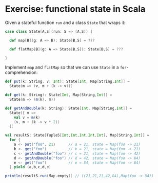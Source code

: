 # Exercise: functional state in Scala

Given a stateful function `run` and a class `State` that wraps it:

```scala
case class State[A,S](run: S => (A,S)) {

  def map[B](g: A => B): State[B,S] = ???

  def flatMap[B](g: A => State[B,S]): State[B,S] = ???

}
```

Implement `map` and `flatMap` so that we can use `State` in a `for`-comprehension:

```scala
def put(k: String, v: Int): State[Int, Map[String,Int]] =
  State(m => (v, m + (k -> v)))

def get(k: String): State[Int, Map[String,Int]] =
  State(m => (m(k), m))

def getAndDouble(k: String): State[Int, Map[String,Int]] =
  State({ m =>
    val v = m(k)
    (v, m + (k -> v * 2))
  })

val resultS: State[Tuple5[Int,Int,Int,Int,Int], Map[String,Int]] =
  for {
    a <- put("foo", 21)      // a = 21, state = Map(foo -> 21)
    b <- get("foo")          // b = 21, state = Map(foo -> 21)
    c <- getAndDouble("foo") // c = 21, state = Map(foo -> 42)
    d <- getAndDouble("foo") // d = 42, state = Map(foo -> 84)
    e <- get("foo")          // e = 84, state = Map(foo -> 84)
  } yield (a,b,c,d,e)

println(resultS.run(Map.empty)) // ((21,21,21,42,84),Map(foo -> 84))
```